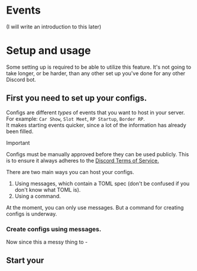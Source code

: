 # Events

(I will write an introduction to this later)

# Setup and usage
Some setting up is required to be able to utilize this feature. It's not going to take longer, or be harder, than any other set up you've done for any other Discord bot.

## First you need to set up your configs.
Configs are different *types* of events that you want to host in your server. For example: `Car Show`, `Slot Meet`, `RP Startup`, `Border RP`. \
It makes starting events quicker, since a lot of the information has already been filled.
> [!IMPORTANT]
> Configs must be manually approved before they can be used publicly. This is to ensure it always adheres to the [Discord Terms of Service.](https://discord.com/archive)

There are two main ways you can host your configs.
1. Using messages, which contain a TOML spec (don't be confused if you don't know what TOML is).
2. Using a command.

At the moment, you can only use messages. But a command for creating configs is underway.

### Create configs using messages.
Now since this a messy thing to -

## Start your

